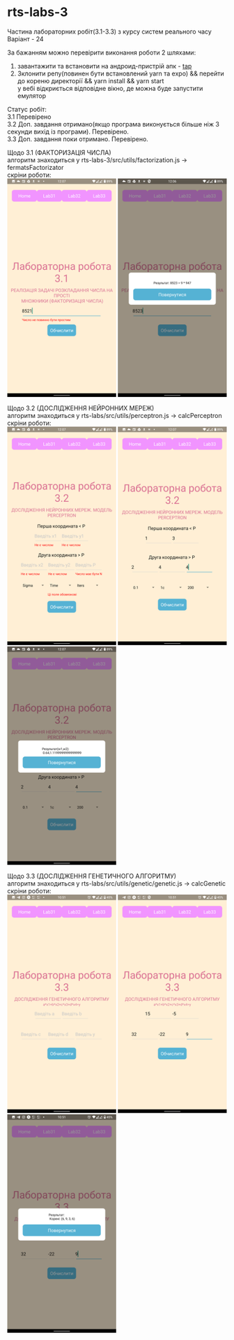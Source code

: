 # rts-labs-3

Частина лабораторних робіт(3.1-3.3) з курсу систем реального часу <br/>
Варіант - 24 <br />

За бажанням можно перевірити виконання роботи 2 шляхами: <br />

1. завантажити та встановити на андроид-пристрій апк - <a href="https://drive.google.com/file/d/10R7YIlI3fiHyV-kAIajIfKwKNahvz3EL/view?usp=drivesdk">tap</a>
2. Зклонити репу(повинен бути встановлений yarn та expo) && перейти до кореню директорії && yarn install && yarn start<br /> у вебі відкриється відповідне вікно, де можна буде запустити емулятор

Статус робіт: <br/>
3.1 Перевірено<br/>
3.2 Доп. завдання отримано(якщо програма виконується більше ніж 3 секунди вихід із програми). Перевірено.<br/>
3.3 Доп. завдання поки отримано. Перевірено.<br/>

Щодо 3.1 (ФАКТОРИЗАЦІЯ ЧИСЛА)<br/>
алгоритм знаходиться у rts-labs-3/src/utils/factorization.js -> fermatsFactorizator<br/>
скріни роботи:<br/>
<img src='screenshots/31/1.png' width="250px"></img>
<img src='screenshots/31/2.png' width="250px"></img>

Щодо 3.2 (ДОСЛІДЖЕННЯ НЕЙРОННИХ МЕРЕЖ)<br/>
алгоритм знаходиться у rts-labs/src/utils/perceptron.js -> calcPerceptron<br/>
скріни роботи:<br/>
<img src='screenshots/32/1.png' width="250px"></img>
<img src='screenshots/32/2.png' width="250px"></img>
<img src='screenshots/32/3.png' width="250px"></img>

Щодо 3.3 (ДОСЛІДЖЕННЯ ГЕНЕТИЧНОГО АЛГОРИТМУ)<br/>
алгоритм знаходиться у rts-labs/src/utils/genetic/genetic.js -> calcGenetic<br/>
скріни роботи:<br/>
<img src='screenshots/33/1.png' width="250px"></img>
<img src='screenshots/33/2.png' width="250px"></img>
<img src='screenshots/33/3.png' width="250px"></img>
